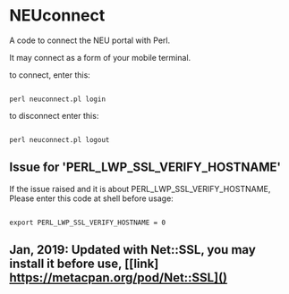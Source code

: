 # NEUconnect
A code to connect the NEU portal with Perl.

It may connect as a form of your mobile terminal.

to connect, enter this:
<pre><code>
perl neuconnect.pl login
</code></pre>

to disconnect enter this:
<pre><code>
perl neuconnect.pl logout
</code></pre>

## Issue for 'PERL\_LWP\_SSL\_VERIFY\_HOSTNAME'
If the issue raised and it is about PERL\_LWP\_SSL\_VERIFY\_HOSTNAME,
Please enter this code at shell before usage:
<pre><code>
export PERL_LWP_SSL_VERIFY_HOSTNAME = 0
</code></pre>
## Jan, 2019: Updated with Net::SSL, you may install it before use, [\[link] https://metacpan.org/pod/Net::SSL]()

